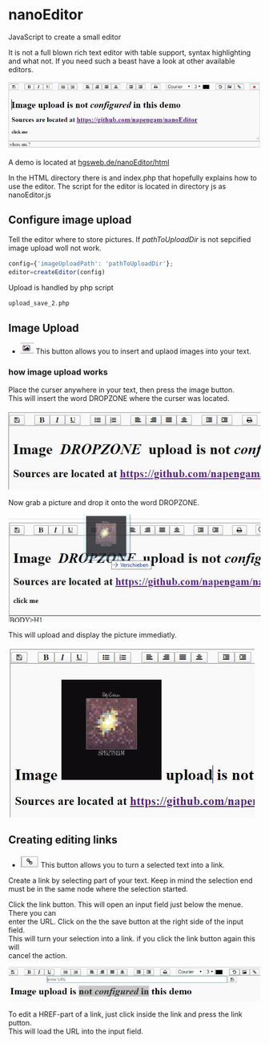 # nanoEditor
JavaScript to create a  small editor

It is not a full blown rich text editor with table support, syntax highlighting and what not. If you need 
such a beast have a look at other available editors.


![menue](img/edit.JPG)

A demo is located at <a href="http://hgsweb.de/nanoEditor/html/index.php">hgsweb.de/nanoEditor/html</a>

In the HTML directory there is and index.php that hopefully explains how to use the editor.
The script for the editor is located in directory js as nanoEditor.js

## Configure image upload

Tell the editor where to store pictures. If *pathToUploadDir* is not sepcified  
image upload woll not work.

```javascript
config={'imageUploadPath': 'pathToUploadDir'};  
editor=createEditor(config) 
```

Upload is handled by php script  

```php
upload_save_2.php
```

## Image Upload  

* ![upload](img/image.JPG) This button allows you to insert and uplaod images into your text.  


### how image upload works

Place the curser anywhere in your text, then press the image button.  
This will insert the word DROPZONE where the curser was located.

![dropzone](img/dropzone.JPG)

Now grab a picture and drop it onto the word DROPZONE. 

![dropzone](img/drop.JPG)

This  will upload and display the picture immediatly.

![droped](img/droped.JPG)


## Creating editing links

* ![upload](img/link.JPG) This button allows you to turn a selected text into a link.

Create a link by selecting part of your text. Keep in mind the selection  end  
must be in the same node where the selection started. 

Click the link button. This will open an input field just below the menue. There you can  
enter the URL. Click on the the save button at the right side of the input field.  
This will turn your selection into a link. if you click the link button again this will  
cancel the action.

![createlink](img/createlink.JPG)

To edit a HREF-part of a link, just click inside the link and press the link putton.  
This will load the URL into the input field.